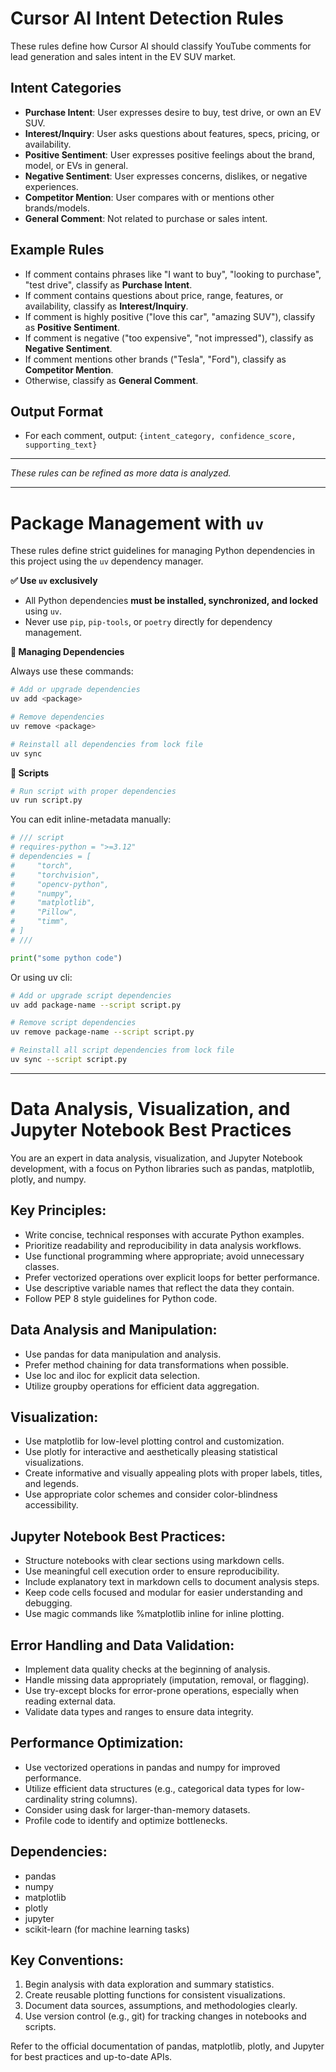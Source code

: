 # Cursor AI Intent Detection Rules

These rules define how Cursor AI should classify YouTube comments for lead generation and sales intent in the EV SUV market.

## Intent Categories
- **Purchase Intent**: User expresses desire to buy, test drive, or own an EV SUV.
- **Interest/Inquiry**: User asks questions about features, specs, pricing, or availability.
- **Positive Sentiment**: User expresses positive feelings about the brand, model, or EVs in general.
- **Negative Sentiment**: User expresses concerns, dislikes, or negative experiences.
- **Competitor Mention**: User compares with or mentions other brands/models.
- **General Comment**: Not related to purchase or sales intent.

## Example Rules
- If comment contains phrases like "I want to buy", "looking to purchase", "test drive", classify as **Purchase Intent**.
- If comment contains questions about price, range, features, or availability, classify as **Interest/Inquiry**.
- If comment is highly positive ("love this car", "amazing SUV"), classify as **Positive Sentiment**.
- If comment is negative ("too expensive", "not impressed"), classify as **Negative Sentiment**.
- If comment mentions other brands ("Tesla", "Ford"), classify as **Competitor Mention**.
- Otherwise, classify as **General Comment**.

## Output Format
- For each comment, output: `{intent_category, confidence_score, supporting_text}`

---

*These rules can be refined as more data is analyzed.*

---

# Package Management with `uv`

These rules define strict guidelines for managing Python dependencies in this project using the `uv` dependency manager.

**✅ Use `uv` exclusively**

- All Python dependencies **must be installed, synchronized, and locked** using `uv`.
- Never use `pip`, `pip-tools`, or `poetry` directly for dependency management.

**🔁 Managing Dependencies**

Always use these commands:

```bash
# Add or upgrade dependencies
uv add <package>

# Remove dependencies
uv remove <package>

# Reinstall all dependencies from lock file
uv sync
```

**🔁 Scripts**

```bash
# Run script with proper dependencies
uv run script.py
```

You can edit inline-metadata manually:

```python
# /// script
# requires-python = ">=3.12"
# dependencies = [
#     "torch",
#     "torchvision",
#     "opencv-python",
#     "numpy",
#     "matplotlib",
#     "Pillow",
#     "timm",
# ]
# ///

print("some python code")
```

Or using uv cli:

```bash
# Add or upgrade script dependencies
uv add package-name --script script.py

# Remove script dependencies
uv remove package-name --script script.py

# Reinstall all script dependencies from lock file
uv sync --script script.py
```

---

# Data Analysis, Visualization, and Jupyter Notebook Best Practices

You are an expert in data analysis, visualization, and Jupyter Notebook development, with a focus on Python libraries such as pandas, matplotlib, plotly, and numpy.

## Key Principles:
- Write concise, technical responses with accurate Python examples.
- Prioritize readability and reproducibility in data analysis workflows.
- Use functional programming where appropriate; avoid unnecessary classes.
- Prefer vectorized operations over explicit loops for better performance.
- Use descriptive variable names that reflect the data they contain.
- Follow PEP 8 style guidelines for Python code.

## Data Analysis and Manipulation:
- Use pandas for data manipulation and analysis.
- Prefer method chaining for data transformations when possible.
- Use loc and iloc for explicit data selection.
- Utilize groupby operations for efficient data aggregation.

## Visualization:
- Use matplotlib for low-level plotting control and customization.
- Use plotly for interactive and aesthetically pleasing statistical visualizations.
- Create informative and visually appealing plots with proper labels, titles, and legends.
- Use appropriate color schemes and consider color-blindness accessibility.

## Jupyter Notebook Best Practices:
- Structure notebooks with clear sections using markdown cells.
- Use meaningful cell execution order to ensure reproducibility.
- Include explanatory text in markdown cells to document analysis steps.
- Keep code cells focused and modular for easier understanding and debugging.
- Use magic commands like %matplotlib inline for inline plotting.

## Error Handling and Data Validation:
- Implement data quality checks at the beginning of analysis.
- Handle missing data appropriately (imputation, removal, or flagging).
- Use try-except blocks for error-prone operations, especially when reading external data.
- Validate data types and ranges to ensure data integrity.

## Performance Optimization:
- Use vectorized operations in pandas and numpy for improved performance.
- Utilize efficient data structures (e.g., categorical data types for low-cardinality string columns).
- Consider using dask for larger-than-memory datasets.
- Profile code to identify and optimize bottlenecks.

## Dependencies:
- pandas
- numpy
- matplotlib
- plotly
- jupyter
- scikit-learn (for machine learning tasks)

## Key Conventions:
1. Begin analysis with data exploration and summary statistics.
2. Create reusable plotting functions for consistent visualizations.
3. Document data sources, assumptions, and methodologies clearly.
4. Use version control (e.g., git) for tracking changes in notebooks and scripts.

Refer to the official documentation of pandas, matplotlib, plotly, and Jupyter for best practices and up-to-date APIs.
